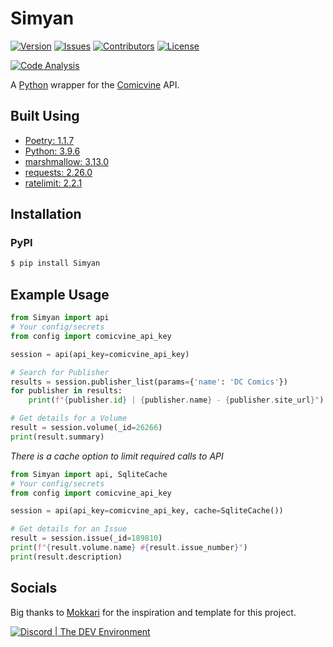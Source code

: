 # Simyan

[![Version](https://img.shields.io/github/tag-pre/Buried-In-Code/Simyan.svg?label=version&style=flat-square)](https://github.com/Buried-In-Code/Simyan/releases)
[![Issues](https://img.shields.io/github/issues/Buried-In-Code/Simyan.svg?style=flat-square)](https://github.com/Buried-In-Code/Simyan/issues)
[![Contributors](https://img.shields.io/github/contributors/Buried-In-Code/Simyan.svg?style=flat-square)](https://github.com/Buried-In-Code/Simyan/graphs/contributors)
[![License](https://img.shields.io/github/license/Buried-In-Code/Simyan.svg?style=flat-square)](https://opensource.org/licenses/MIT)

[![Code Analysis](https://img.shields.io/github/workflow/status/Buried-In-Code/Simyan/Code-Analysis?label=Code-Analysis&logo=github&style=flat-square)](https://github.com/Buried-In-Code/Simyan/actions/workflows/code-analysis.yml)

A [Python](https://www.python.org/) wrapper for the [Comicvine](https://comicvine.gamespot.com/api/) API.

## Built Using

- [Poetry: 1.1.7](https://python-poetry.org)
- [Python: 3.9.6](https://www.python.org/)
- [marshmallow: 3.13.0](https://pypi.org/project/marshmallow)
- [requests: 2.26.0](https://pypi.org/project/requests)
- [ratelimit: 2.2.1](https://pypi.org/project/ratelimit)

## Installation

### PyPI
```bash
$ pip install Simyan
```

## Example Usage
```python
from Simyan import api
# Your config/secrets
from config import comicvine_api_key

session = api(api_key=comicvine_api_key)

# Search for Publisher
results = session.publisher_list(params={'name': 'DC Comics'})
for publisher in results:
    print(f"{publisher.id} | {publisher.name} - {publisher.site_url}")

# Get details for a Volume
result = session.volume(_id=26266)
print(result.summary)
```

*There is a cache option to limit required calls to API*
```python
from Simyan import api, SqliteCache
# Your config/secrets
from config import comicvine_api_key

session = api(api_key=comicvine_api_key, cache=SqliteCache())

# Get details for an Issue
result = session.issue(_id=189810)
print(f"{result.volume.name} #{result.issue_number}")
print(result.description)
```

## Socials

Big thanks to [Mokkari](https://github.com/bpepple/mokkari) for the inspiration and template for this project.

[![Discord | The DEV Environment](https://discordapp.com/api/guilds/618581423070117932/widget.png?style=banner2)](https://discord.gg/nqGMeGg)